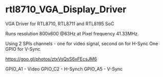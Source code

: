 # rtl8710_VGA_Display_Driver
VGA Driver for RTL8710, RTL8711 and RTL8195 SoC

Runs resolution 800x600 @63Hz at Pixel frequency 41.33MHz.

Using 2 SPIs channels - one for video signal, second on for H-Sync
One GPIO for V-Sync

https://goo.gl/photos/ztxVsQsS6xFEcsJM6

GPIO_A1 - Video
GPIO_C2 - H-Synch
GPIO_A5 - V-Sync
